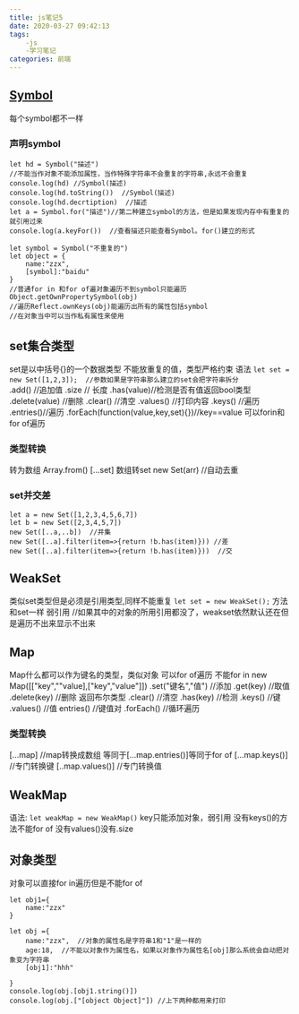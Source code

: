 ```yaml
---
title: js笔记5
date: 2020-03-27 09:42:13
tags:
    -js
    -学习笔记
categories: 前端 
---
```


## [Symbol](https://developer.mozilla.org/zh-CN/docs/Web/JavaScript/Reference/Global_Objects/Symbol)

每个symbol都不一样

### 声明symbol

```(javascript)
let hd = Symbol("描述")
//不能当作对象不能添加属性，当作特殊字符串不会重复的字符串,永远不会重复
console.log(hd) //Symbol(描述)
console.log(hd.toString())  //Symbol(描述)
console.log(hd.decrtiption)  //描述
let a = Symbol.for("描述")//第二种建立symbol的方法，但是如果发现内存中有重复的就引用过来
console.log(a.keyFor())  //查看描述只能查看Symbol。for()建立的形式
```

```(javascript)
let symbol = Symbol("不重复的")
let object = {
    name:"zzx",
    [symbol]:"baidu"
}
//普通for in 和for of遍对象遍历不到symbol只能遍历Object.getOwnPropertySymbol(obj)
//遍历Reflect.ownKeys(obj)能遍历出所有的属性包括symbol
//在对象当中可以当作私有属性来使用
```

## set集合类型

set是以中括号{}的一个数据类型
不能放重复的值，类型严格约束
语法
`let set = new Set([1,2,3]);  //参数如果是字符串那么建立的set会把字符串拆分`  
.add()  //追加值
.size  // 长度
.has(value)//检测是否有值返回bool类型
.delete(value) //删除
.clear() //清空
.values()  //打印内容
.keys()  //遍历
.entries()//遍历
.forEach(function(value,key,set){})//key==value
可以forin和for of遍历

### 类型转换

转为数组
Array.from()
[...set]
数组转set
new Set(arr)  //自动去重

### set并交差

```(js)
let a = new Set([1,2,3,4,5,6,7])
let b = new Set([2,3,4,5,7])
new Set([..a,..b])  //并集
new Set([..a].filter(item=>{return !b.has(item)})) //差
new Set([..a].filter(item=>{return !b.has(item)}))  //交
```

## WeakSet

类似set类型但是必须是引用类型,同样不能重复
`let set = new WeakSet();`
方法和set一样
弱引用  //如果其中的对象的所用引用都没了，weakset依然默认还在但是遍历不出来显示不出来

## Map

Map什么都可以作为键名的类型，类似对象 可以for of遍历 不能for in
new Map([["key",""value],["key","value"]])
.set("键名","值")  //添加
.get(key)  //取值
.delete(key)  //删除 返回布尔类型
.clear()  //清空
.has(key)  //检测
.keys()  //键
.values()  //值
entries()  //键值对
.forEach()  //循环遍历

### 类型转换

[...map]  //map转换成数组  等同于[...map.entries()]等同于for of
[...map.keys()]  //专门转换键
[..map.values()]  //专门转换值

## WeakMap

语法:
`let weakMap = new WeakMap()`
key只能添加对象，弱引用
没有keys()的方法不能for of 没有values()没有.size

## 对象类型

对象可以直接for in遍历但是不能for of

```(javascript)
let obj1={
    name:"zzx"
}

let obj ={
    name:"zzx",  //对象的属性名是字符串1和"1"是一样的
    age:18,  //不能以对象作为属性名，如果以对象作为属性名[obj]那么系统会自动把对象变为字符串
    [obj1]:"hhh"

}
console.log(obj.[obj1.string()])
console.log(obj.["[object Object]"]) //上下两种都用来打印
```


